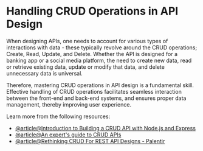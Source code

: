 # Handling CRUD Operations in API Design

When designing APIs, one needs to account for various types of interactions with data - these typically revolve around the CRUD operations; Create, Read, Update, and Delete. Whether the API is designed for a banking app or a social media platform, the need to create new data, read or retrieve existing data, update or modify that data, and delete unnecessary data is universal.

Therefore, mastering CRUD operations in API design is a fundamental skill. Effective handling of CRUD operations facilitates seamless interaction between the front-end and back-end systems, and ensures proper data management, thereby improving user experience.

Learn more from the following resources:

- [@article@Introduction to Building a CRUD API with Node.js and Express](https://www.split.io/blog/introduction-to-building-a-crud-api-with-node-js-and-express/)
- [@article@An expert's guide to CRUD APIs](https://www.forestadmin.com/blog/an-experts-guide-to-crud-apis-designing-a-robust-one/)
- [@article@Rethinking CRUD For REST API Designs - Palentir](https://blog.palantir.com/rethinking-crud-for-rest-api-designs-a2a8287dc2af)
